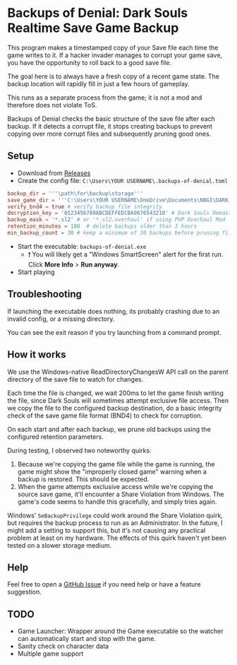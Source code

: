 # Backups of Denial: Dark Souls Realtime Save Game Backup

This program makes a timestamped copy of your Save file each time the game writes to it.
If a hacker invader manages to corrupt your game save, you have the opportunity to roll back to a good save file.

The goal here is to always have a fresh copy of a recent game state. The backup location will rapidly fill in
just a few hours of gameplay.

This runs as a separate process from the game; it is not a mod and therefore does not violate ToS.

Backups of Denial checks the basic structure of the save file after each backup. If it detects a corrupt file, it
stops creating backups to prevent copying over more corrupt files and subsequently pruning good ones.

## Setup

- Download from [Releases](https://github.com/usrbinsam/backups-of-denial/releases)
- Create the config file: `C:\Users\YOUR USERNAME\.backups-of-denial.toml`

```toml
backup_dir = '''\path\for\backup\storage'''
save_game_dir = '''C:\Users\YOUR USERNAME\OneDrive\Documents\NBGI\DARK SOULS REMASTERED'''
verify_bnd4 = true # verify backup file integrity
decryption_key = '0123456789ABCDEFFEDCBA9876543210' # Dark Souls Remastered key, only required if verify_bnd4 = true.
backup_mask = '*.sl2' # or '*.sl2.overhaul' if using PVP Overhaul Mod
retention_minutes = 180  # delete backups older than 3 hours
min_backup_count = 30 # keep a minimum of 30 backups before pruning files older than `retention_minutes`
```

- Start the executable: `backups-of-denial.exe`
    - :exclamation: You will likely get a "Windows SmartScreen" alert for the first run.
      Click **More Info** > **Run anyway**.
- Start playing

## Troubleshooting

If launching the executable does nothing, its probably crashing due to an invalid config, or
a missing directory.

You can see the exit reason if you try launching from a command prompt.

## How it works

We use the Windows-native ReadDirectoryChangesW API call on the parent directory of the save file to watch for changes.

Each time the file is changed, we wait 200ms to let the game finish writing the file, since Dark Souls will sometimes
attempt exclusive file access. Then we copy the file to the configured backup destination, do a basic integrity check
of the save game file format (BND4) to check for corruption.

On each start and after each backup, we prune old backups using the configured retention parameters.

During testing, I observed two noteworthy quirks:

1. Because we're copying the game file while the game is running, the game might show the "improperly closed game"
   warning when a backup is restored. This should be expected.
2. When the game attempts exclusive access while we're copying the source save game, it'll encounter a Share Violation
   from Windows. The game's code seems to handle this gracefully, and simply tries again.

Windows' `SeBackupPrivilege` could work around the Share Violation quirk, but requires the backup process to run as an
Administrator. In the future, I might add a setting to support this, but it's not causing any practical problem
at least on my hardware. The effects of this quirk haven't yet been tested on a slower storage medium.

## Help

Feel free to open a [GitHub Issue](https://github.com/usrbinsam/backups-of-denial/issues) if you need help or have a
feature suggestion.

## TODO

- Game Launcher: Wrapper around the Game executable so the watcher can automatically start and stop with the game.
- Sanity check on character data
- Multiple game support
